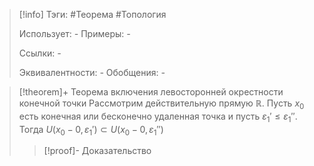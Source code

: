> [!info]
> Тэги: #Теорема #Топология  
> 
> Использует: *-*
> Примеры: *-*
> 
> Ссылки: *-*
> 
> Эквивалентности: *-*
> Обобщения: *-*

> [!theorem]+ Теорема включения левосторонней окрестности конечной точки
> Рассмотрим действительную прямую $\mathbb{R}$. Пусть $x_0$ есть конечная или бесконечно удаленная точка и пусть $\varepsilon_1' \leq \varepsilon_1''$. Тогда $U(x_0 - 0, \varepsilon_1') \subset U(x_0 - 0, \varepsilon_1'')$
> > [!proof]- Доказательство
> > 